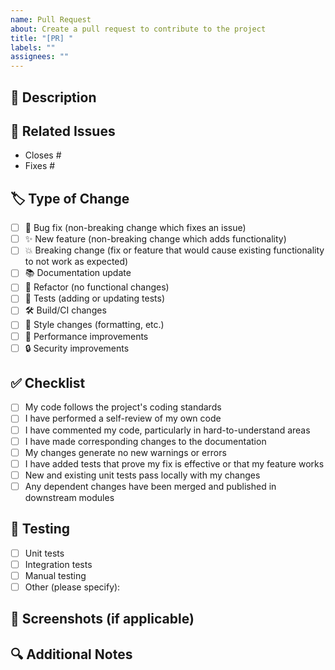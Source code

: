 ```yaml
---
name: Pull Request
about: Create a pull request to contribute to the project
title: "[PR] "
labels: ""
assignees: ""
---
```


## 📝 Description

<!-- Provide a clear and concise description of the changes. What problem does this PR solve? -->

## 🔗 Related Issues

<!-- Link to any related issues or pull requests. Use keywords like "Closes #123" or "Fixes #456" -->

- Closes #
- Fixes #

## 🏷️ Type of Change

<!-- Check all that apply -->

- [ ] 🐛 Bug fix (non-breaking change which fixes an issue)
- [ ] ✨ New feature (non-breaking change which adds functionality)
- [ ] 💥 Breaking change (fix or feature that would cause existing functionality to not work as expected)
- [ ] 📚 Documentation update
- [ ] 🔧 Refactor (no functional changes)
- [ ] 🧪 Tests (adding or updating tests)
- [ ] 🛠️ Build/CI changes
- [ ] 🎨 Style changes (formatting, etc.)
- [ ] 🚀 Performance improvements
- [ ] 🔒 Security improvements

## ✅ Checklist

<!-- Check all that apply -->

- [ ] My code follows the project's coding standards
- [ ] I have performed a self-review of my own code
- [ ] I have commented my code, particularly in hard-to-understand areas
- [ ] I have made corresponding changes to the documentation
- [ ] My changes generate no new warnings or errors
- [ ] I have added tests that prove my fix is effective or that my feature works
- [ ] New and existing unit tests pass locally with my changes
- [ ] Any dependent changes have been merged and published in downstream modules

## 🧪 Testing

<!-- Describe how you tested your changes -->

- [ ] Unit tests
- [ ] Integration tests
- [ ] Manual testing
- [ ] Other (please specify):

## 📸 Screenshots (if applicable)

<!-- Add screenshots to help explain your changes -->

## 🔍 Additional Notes

<!-- Any additional information or context about this PR -->
